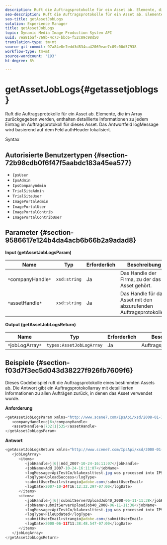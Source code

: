 ```yaml
---
description: Ruft die Auftragsprotokolle für ein Asset ab. Elemente, die im Array zurückgegeben werden, enthalten detaillierte Informationen zu jedem Eintrag im Auftragsprotokoll für dieses Asset. Das Antwortfeld logMessage wird basierend auf dem Feld authHeader lokalisiert.
seo-description: Ruft die Auftragsprotokolle für ein Asset ab. Elemente, die im Array zurückgegeben werden, enthalten detaillierte Informationen zu jedem Eintrag im Auftragsprotokoll für dieses Asset. Das Antwortfeld logMessage wird basierend auf dem Feld authHeader lokalisiert.
seo-title: getAssetJobLogs
solution: Experience Manager
title: getAssetJobLogs
topic: Dynamic Media Image Production System API
uuid: 7ea81baf-769b-4c73-bbc6-f52c89c98d50
translation-type: tm+mt
source-git-commit: 97a84e8e7edd3d834ca42069eae7c09c00d57938
workflow-type: tm+mt
source-wordcount: '193'
ht-degree: 8%

---
```



# getAssetJobLogs{#getassetjoblogs}

Ruft die Auftragsprotokolle für ein Asset ab. Elemente, die im Array zurückgegeben werden, enthalten detaillierte Informationen zu jedem Eintrag im Auftragsprotokoll für dieses Asset. Das Antwortfeld logMessage wird basierend auf dem Feld authHeader lokalisiert.

Syntax

## Autorisierte Benutzertypen {#section-72b98cdb0f6f47f5aabdc183a45ea577}

* `IpsUser`
* `IpsAdmin`
* `IpsCompanyAdmin`
* `TrialSiteAdmin`
* `TrialSiteUser`
* `ImagePortalAdmin`
* `ImagePortalUser`
* `ImagePortalContrib`
* `ImagePortalContribUser`

## Parameter {#section-9586617e124b4da4acb6b66b2a9adad8}

**Input (getAssetJobLogsParam)**

| Name | Typ | Erforderlich | Beschreibung |
|---|---|---|---|
| `*`companyHandle`*` | `xsd:string` | Ja | Das Handle der Firma, zu der das Asset gehört. |
| `*`assetHandle`*` | `xsd:string` | Ja | Das Handle für das Asset mit den abzurufenden Auftragsprotokollen. |

**Output (getAssetJobLogsReturn)**

| Name | Typ | Erforderlich | Beschreibung |
|---|---|---|---|
| `*`jobLogArray`*` | `types:AssetJobLogArray` | Ja | Auftragsprotokollarray. |

## Beispiele {#section-f03d7f3ec5d043d38227f926fb7609f6}

Dieses Codebeispiel ruft die Auftragsprotokolle eines bestimmten Assets ab. Die Antwort gibt ein Auftragsprotokollarray mit detaillierten Informationen zu allen Aufträgen zurück, in denen das Asset verwendet wurde.

**Anforderung**

```java
<getAssetJobLogsParam xmlns="http://www.scene7.com/IpsApi/xsd/2008-01-15">
   <companyHandle>c|6</companyHandle>
   <assetHandle>a|732|1|535</assetHandle>
</getAssetJobLogsParam>
```

**Antwort**

```java
<getAssetJobLogsReturn xmlns="http://www.scene7.com/IpsApi/xsd/2008-01-15">
   <jobLogArray>
      <items>
         <jobHandle>j|6||Add_2007-10-24-16:11:07</jobHandle>
         <jobName>Add_2007-10-24-16:11:07</jobName>
         <logMessage>ApiTestCo/blakexslttest.jpg was processed into IPS</logMessage>
         <logType>UploadSuccess</logType>
         <submitUserEmail>strangio@adobe.com</submitUserEmail>
         <logDate>2007-10-24T16:12:32.297-07:00</logDate>
      </items>
      <items>
         <jobHandle>j|6||submitServerUploadJob40_2008-06-11-11:38</jobHandle>
         <jobName>submitServerUploadJob40_2008-06-11-11:38</jobName>
         <logMessage>ApiTestCo/blakexslttest.jpg was processed into IPS.</logMessage>
         <logType>FileUpdated</logType>
         <submitUserEmail>strangio@adobe.com</submitUserEmail>
         <logDate>2008-06-11T11:38:48.547-07:00</logDate>
      </items>
   </jobLogArray>
</getAssetJobLogsReturn>
```


